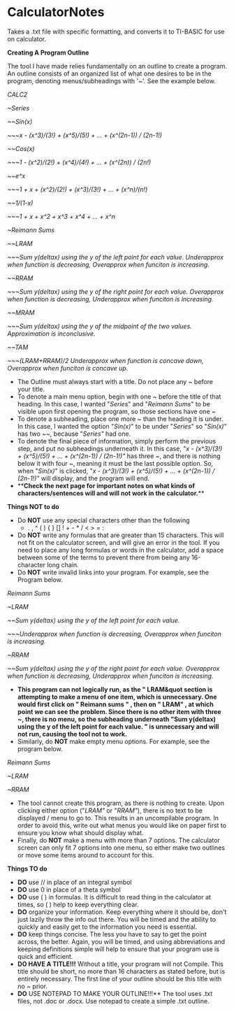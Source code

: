 # CalculatorNotes
Takes a .txt file with specific formatting, and converts it to TI-BASIC for use on calculator.

**Creating A Program Outline**

The tool I have made relies fundamentally on an outline to create a program. An outline consists of an organized list of what one desires to be in the program, denoting menus/subheadings with &#39;~&#39;. See the example below.

_CALC2_

_~Series_

_~~Sin(x)_

_~~~x - (x^3)/(3!) + (x^5)/(5!) + ... + (x^(2n-1)) / (2n-1!)_

_~~Cos(x)_

_~~~1 - (x^2)/(2!) + (x^4)/(4!) + ... + (x^(2n)) / (2n!)_

_~~e^x_

_~~~1 + x + (x^2)/(2!) + (x^3)/(3!) + ... + (x^n)/(n!)_

_~~1/(1-x)_

_~~~1 + x + x^2 + x^3 + x^4 + ... + x^n_

_~Reimann Sums_

_~~LRAM_

_~~~Sum y(deltax) using the y of the left point for each value. Underapprox when function is decreasing, Overapprox when funciton is increasing._

_~~RRAM_

_~~~Sum y(deltax) using the y of the right point for each value. Overapprox when function is decreasing, Underapprox when funciton is increasing._

_~~MRAM_

_~~~Sum y(deltax) using the y of the midpoint of the two values. Approximation is inconclusive._

_~~TAM_

_~~~(LRAM+RRAM)/2 Underapprox when function is concave down, Overapprox when funciton is concave up._

- The Outline must always start with a title. Do not place any ~ before your title.
- To denote a main menu option, begin with one ~ before the title of that heading. In this case, I wanted &quot;_Series_&quot; and &quot;_Reimann Sums_&quot; to be visible upon first opening the program, so those sections have one ~
- To denote a subheading, place one more ~ than the heading it is under. In this case, I wanted the option &quot;_Sin(x)_&quot; to be under &quot;_Series_&quot; so &quot;_Sin(x)_&quot; has two ~~, because &quot;_Series&quot;_ had one.
- To denote the final piece of information, simply perform the previous step, and put no subheadings underneath it. In this case, &quot;_x - (x^3)/(3!) + (x^5)/(5!) + ... + (x^(2n-1)) / (2n-1!)&quot;_ has three ~, and there is nothing below it with four ~, meaning it must be the last possible option. So, when &quot;_Sin(x)_&quot; is clicked,  &quot;_x - (x^3)/(3!) + (x^5)/(5!) + ... + (x^(2n-1)) / (2n-1!)&quot;_ will display, and the program will end.
- \*\***Check the next page for important notes on what kinds of characters/sentences will and will not work in the calculator.**\*\*

**Things NOT to do**

- Do **NOT** use any special characters other than the following
  - . , ^ ( ) { } [] ! + - \* / &lt; &gt; = :
- Do **NOT** write any formulas that are greater than 15 characters. This will not fit on the calculator screen, and will give an error in the tool. If you need to place any long formulas or words in the calculator, add a space between some of the terms to prevent there from being any 16-character long chain.
- Do **NOT** write invalid links into your program. For example, see the Program below.

_Reimann Sums_

_~LRAM_

_~~Sum y(deltax) using the y of the left point for each value._

_~~~Underapprox when function is decreasing, Overapprox when funciton is increasing._

_~RRAM_

_~~Sum y(deltax) using the y of the right point for each value. Overapprox when function is decreasing, Underapprox when funciton is increasing._

- **This program can not logically run, as the &quot; LRAM&quot  section is attempting to make a menu of one item, which is unnecessary. One would first click on &quot; Reimann sums &quot; ,  then on &quot; LRAM&quot; , at which point we can see the problem. Since there is no other item with three ~, there is no menu, so the subheading underneath &quot;Sum y(deltax) using the y of the left point for each value. &quot; is unnecessary and will not run, causing the tool not to work.**
- Similarly, do **NOT** make empty menu options. For example, see the program below.

_Reimann Sums_

_~LRAM_

_~RRAM_

- The tool cannot create this program, as there is nothing to create. Upon clicking either option (&quot;_LRAM&quot;_ or &quot;_RRAM&quot;_), there is no text to be displayed / menu to go to. This results in an uncompilable program. In order to avoid this, write out what menus you would like on paper first to ensure you know what should display what.
- Finally, do **NOT** make a menu with more than 7 options. The calculator screen can only fit 7 options into one menu, so either make two outlines or move some items around to account for this.

**Things TO do**

- **DO** use // in place of an integral symbol
- **DO** use 0 in place of a theta symbol
- **DO** use ( ) in formulas. It is difficult to read thing in the calculator at times, so ( ) help to keep everything clear.
- **DO** organize your information. Keep everything where it should be, don&#39;t just lazily throw the info out there. You will be timed and the ability to quickly and easily get to the information you need is essential.
- **DO** keep things concise. The less you have to say to get the point across, the better. Again, you will be timed, and using abbreviations and keeping definitions simple will help to ensure that your program use is quick and efficient.
- **DO HAVE A TITLE!!!** Without a title, your program will not Compile. This title should be short, no more than 16 characters as stated before, but is entirely necessary. The first line of your outline should be this title with no ~ prior.
- **DO** USE NOTEPAD TO MAKE YOUR OUTLINE!!!** The tool uses .txt files, not .doc or .docx. Use notepad to create a simple .txt outline.
